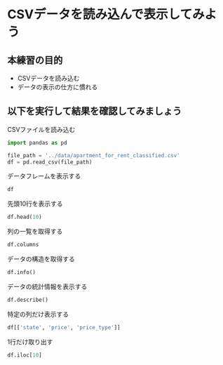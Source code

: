 # CSVデータを読み込んで表示してみよう

## 本練習の目的

- CSVデータを読み込む
- データの表示の仕方に慣れる

## 以下を実行して結果を確認してみましょう

CSVファイルを読み込む

```python
import pandas as pd

file_path = '../data/apartment_for_rent_classified.csv'
df = pd.read_csv(file_path)
```

データフレームを表示する

```python
df
```

先頭10行を表示する

```python
df.head(10)
```

列の一覧を取得する

```python
df.columns
```

データの構造を取得する

```python
df.info()
```

データの統計情報を表示する

```python
df.describe()
```

特定の列だけ表示する

```python
df[['state', 'price', 'price_type']]
```

1行だけ取り出す

```python
df.iloc[10]
```
